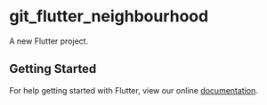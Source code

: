 # git_flutter_neighbourhood

A new Flutter project.

## Getting Started

For help getting started with Flutter, view our online
[documentation](https://flutter.io/).
